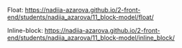 Float: https://nadiia-azarova.github.io/2-front-end/students/nadiia_azarova/11_block-model/float/

Inline-block: https://nadiia-azarova.github.io/2-front-end/students/nadiia_azarova/11_block-model/inline_block/
